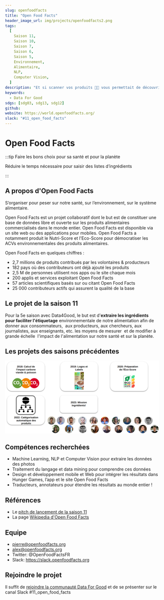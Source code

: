 ```yaml
---
slug: openfoodfacts
title: "Open Food Facts"
header_image_url: img/projects/openfoodfacts2.png
tags:
  [
    Saison 11,
    Saison 10,
    Saison 7,
    Saison 6,
    Saison 5,
    Environnement,
    Alimentaire,
    NLP,
    Computer Vision,
  ]
description: "Et si scanner vos produits 🤳🥫 vous permettait de découvrir leur impact sur la 🌍🌿 planète ?"
keywords:
  - Data For Good
sdgs: [sdg03, sdg13, sdg12]
github:
website: https://world.openfoodfacts.org/
slack: "#11_open_food_facts"
---
```


# Open Food Facts

:::tip Faire les bons choix pour sa santé et pour la planète

Réduire le temps nécessaire pour saisir des listes d’ingrédients

:::

## A propos d'Open Food Facts

S’organiser pour peser sur notre santé, sur l’environnement, sur le système alimentaire.

Open Food Facts est un projet collaboratif dont le but est de constituer une base de données libre et ouverte sur les produits alimentaires commercialisés dans le monde entier. Open Food Facts est disponible via un site web ou des applications pour mobiles. Open Food Facts a notamment produit le Nutri-Score et l'Eco-Score pour démocratiser les ACVs environnementales des produits alimentaires.

Open Food Facts en quelques chiffres :

- 2,7 millions de produits contribués par les volontaires & producteurs
- 182 pays où des contributeurs ont déjà ajouté les produits
- 2,5 M de personnes utilisent nos apps ou le site chaque mois
- 200 applis et services exploitant Open Food Facts
- 57 articles scientifiques basés sur ou citant Open Food Facts
- 25 000 contributeurs actifs qui assurent la qualité de la base

## Le projet de la saison 11

Pour la 5e saison avec Data4Good, le but est d'**extraire les ingrédients pour faciliter l'étiquetage** environnementale de notre alimentation afin de donner aux consommateurs, 
aux producteurs, aux chercheurs, aux journalistes, aux enseignants, etc. les moyens de mesurer 
et de modifier à grande échelle 
l'impact de l'alimentation sur notre santé et sur la planète.

## Les projets des saisons précédentes

![](./previous.png)

## Compétences recherchées

- Machine Learning, NLP et Computer Vision
  pour extraire les données des photos
- Traitement du langage et data mining
  pour comprendre ces données
- Design et développement mobile et Web
  pour intégrer les résultats dans Hunger Games, l’app et le site Open Food Facts
- Traducteurs, annotateurs pour étendre les résultats au monde entier !

## Références

- Le [pitch de lancement de la saison 11](https://docs.google.com/presentation/d/1QS4ju8od8lMZQdhibh7WeciZtIjGRt-RYn7LCE6eSEc/edit#slide=id.g226422341dc_12_146)
- La page [Wikipedia d'Open Food Facts](https://fr.wikipedia.org/wiki/Open_Food_Facts)

## Equipe

- pierre@openfoodfacts.org
- alex@openfoodfacts.org
- Twitter: @OpenFoodFactsFR
- Slack: https://slack.openfoodfacts.org

## Rejoindre le projet

Il suffit de [rejoindre la communauté Data For Good](/join) et de se présenter sur le canal Slack #11_open_food_facts
